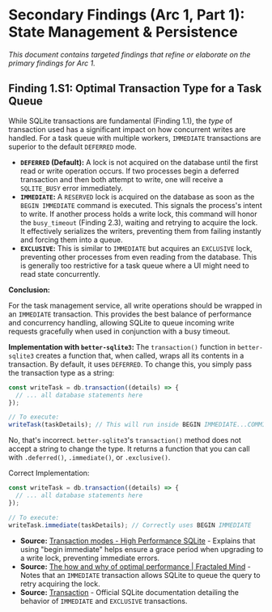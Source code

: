 # Secondary Findings (Arc 1, Part 1): State Management & Persistence

*This document contains targeted findings that refine or elaborate on the primary findings for Arc 1.*

## Finding 1.S1: Optimal Transaction Type for a Task Queue

While SQLite transactions are fundamental (Finding 1.1), the *type* of transaction used has a significant impact on how concurrent writes are handled. For a task queue with multiple workers, `IMMEDIATE` transactions are superior to the default `DEFERRED` mode.

*   **`DEFERRED` (Default):** A lock is not acquired on the database until the first read or write operation occurs. If two processes begin a deferred transaction and then both attempt to write, one will receive a `SQLITE_BUSY` error immediately.
*   **`IMMEDIATE`:** A `RESERVED` lock is acquired on the database as soon as the `BEGIN IMMEDIATE` command is executed. This signals the process's intent to write. If another process holds a write lock, this command will honor the `busy_timeout` (Finding 2.3), waiting and retrying to acquire the lock. It effectively serializes the writers, preventing them from failing instantly and forcing them into a queue.
*   **`EXCLUSIVE`:** This is similar to `IMMEDIATE` but acquires an `EXCLUSIVE` lock, preventing other processes from even reading from the database. This is generally too restrictive for a task queue where a UI might need to read state concurrently.

**Conclusion:**

For the task management service, all write operations should be wrapped in an `IMMEDIATE` transaction. This provides the best balance of performance and concurrency handling, allowing SQLite to queue incoming write requests gracefully when used in conjunction with a busy timeout.

**Implementation with `better-sqlite3`:**
The `transaction()` function in `better-sqlite3` creates a function that, when called, wraps all its contents in a transaction. By default, it uses `DEFERRED`. To change this, you simply pass the transaction type as a string:

```javascript
const writeTask = db.transaction((details) => {
  // ... all database statements here
});

// To execute:
writeTask(taskDetails); // This will run inside BEGIN IMMEDIATE...COMMIT
```
No, that's incorrect. `better-sqlite3`'s `transaction()` method does not accept a string to change the type. It returns a function that you can call with `.deferred()`, `.immediate()`, or `.exclusive()`.

Correct Implementation:
```javascript
const writeTask = db.transaction((details) => {
  // ... all database statements here
});

// To execute:
writeTask.immediate(taskDetails); // Correctly uses BEGIN IMMEDIATE
```

*   **Source:** [Transaction modes - High Performance SQLite](https://highperformancesqlite.com/watch/transaction-modes) - Explains that using "begin immediate" helps ensure a grace period when upgrading to a write lock, preventing immediate errors.
*   **Source:** [The how and why of optimal performance | Fractaled Mind](https://fractaledmind.github.io/2024/04/15/sqlite-on-rails-the-how-and-why-of-optimal-performance/) - Notes that an `IMMEDIATE` transaction allows SQLite to queue the query to retry acquiring the lock.
*   **Source:** [Transaction](https://www.sqlite.org/lang_transaction.html) - Official SQLite documentation detailing the behavior of `IMMEDIATE` and `EXCLUSIVE` transactions.